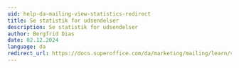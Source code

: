 ```yaml
---
uid: help-da-mailing-view-statistics-redirect
title: Se statistik for udsendelser
description: Se statistik for udsendelser
author: Bergfrid Dias
date: 02.12.2024
language: da
redirect_url: https://docs.superoffice.com/da/marketing/mailing/learn/view-statistics.html
---
```

